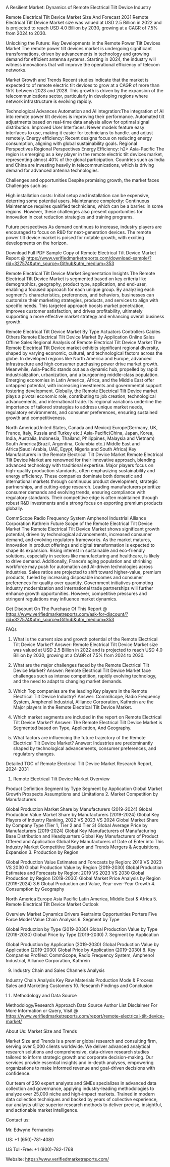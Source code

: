 A Resilient Market: Dynamics of Remote Electrical Tilt Device Industry


Remote Electrical Tilt Device Market Size And Forecast 2031
Remote Electrical Tilt Device Market size was valued at USD 2.5 Billion in 2022 and is projected to reach USD 4.0 Billion by 2030, growing at a CAGR of 7.5% from 2024 to 2030.

Unlocking the Future: Key Developments in the Remote Power Tilt Devices Market
The remote power tilt devices market is undergoing significant transformations, driven by advancements in technology and growing demand for efficient antenna systems. Starting in 2024, the industry will witness innovations that will improve the operational efficiency of telecom networks.

Market Growth and Trends
Recent studies indicate that the market is expected to of remote electric tilt devices to grow at a CAGR of more than 15% between 2023 and 2028. This growth is driven by the expansion of the telecommunications sector, particularly in developing regions where network infrastructure is evolving rapidly.

Technological Advances
Automation and AI integration:The integration of AI into remote power tilt devices is improving their performance. Automated tilt adjustments based on real-time data analysis allow for optimal signal distribution.
Improved User Interfaces: Newer models feature easy interfaces to use, making it easier for technicians to handle. and adjust remotely.
Energy efficiency: Recent designs focus on reducing energy consumption, aligning with global sustainability goals.
Regional Perspectives
Regional Perspectives
Energy Efficiency: h2>
Asia-Pacific The region is emerging as a key player in the remote electric tilt devices market, representing almost 40% of the global participation. Countries such as India and China are investing heavily in telecommunications, which is driving demand for advanced antenna technologies.

Challenges and opportunities
Despite promising growth, the market faces Challenges such as:

High installation costs: Initial setup and installation can be expensive, deterring some potential users.
Maintenance complexity: Continuous Maintenance requires qualified technicians, which can be a barrier. in some regions.
However, these challenges also present opportunities for innovation in cost reduction strategies and training programs.

Future perspectives
As demand continues to increase, industry players are encouraged to focus on R&D for next-generation devices. The remote power tilt device market is poised for notable growth, with exciting developments on the horizon.

Download Full PDF Sample Copy of Remote Electrical Tilt Device Market Report @ https://www.verifiedmarketreports.com/download-sample/?rid=327574&utm_source=Github&utm_medium=353

Remote Electrical Tilt Device Market Segmentation Insights
The Remote Electrical Tilt Device Market is segmented based on key criteria like demographics, geography, product type, application, and end-user, enabling a focused approach for each unique group. By analyzing each segment's characteristics, preferences, and behaviors, businesses can customize their marketing strategies, products, and services to align with specific needs. This targeted approach boosts market penetration, improves customer satisfaction, and drives profitability, ultimately supporting a more effective market strategy and enhancing overall business growth.

Remote Electrical Tilt Device Market By Type
Actuators
Controllers
Cables
Others
Remote Electrical Tilt Device Market By Application
Online Sales
Offline Sales
Regional Analysis of Remote Electrical Tilt Device Market
The Remote Electrical Tilt Device market exhibits significant regional diversity, shaped by varying economic, cultural, and technological factors across the globe. In developed regions like North America and Europe, advanced infrastructure and high consumer purchasing power drive market growth. Meanwhile, Asia-Pacific stands out as a dynamic hub, propelled by rapid industrialization, urbanization, and a burgeoning middle-class population. Emerging economies in Latin America, Africa, and the Middle East offer untapped potential, with increasing investments and governmental support fostering development. Globally, the Remote Electrical Tilt Device market plays a pivotal economic role, contributing to job creation, technological advancements, and international trade. Its regional variations underline the importance of tailored strategies to address unique market needs, regulatory environments, and consumer preferences, ensuring sustained growth and competitiveness.

North America(United States, Canada and Mexico)
Europe(Germany, UK, France, Italy, Russia and Turkey etc.)
Asia-Pacific(China, Japan, Korea, India, Australia, Indonesia, Thailand, Philippines, Malaysia and Vietnam)
South America(Brazil, Argentina, Columbia etc.)
Middle East and Africa(Saudi Arabia, UAE, Egypt, Nigeria and South Africa)
Key Manufacturers in the Remote Electrical Tilt Device Market
Remote Electrical Tilt Device Market are renowned for their innovative approach, blending advanced technology with traditional expertise. Major players focus on high-quality production standards, often emphasizing sustainability and energy efficiency. These companies dominate both domestic and international markets through continuous product development, strategic partnerships, and cutting-edge research. Leading manufacturers prioritize consumer demands and evolving trends, ensuring compliance with regulatory standards. Their competitive edge is often maintained through robust R&D investments and a strong focus on exporting premium products globally.

CommScope
Radio Frequency System
Amphenol Industrial
Alliance Corporation
Kathrein
Future Scope of the Remote Electrical Tilt Device Market
The Remote Electrical Tilt Device Market shows significant growth potential, driven by technological advancements, increased consumer demand, and evolving regulatory frameworks. As the market matures, innovation in product offerings and digital transformation is expected to shape its expansion. Rising interest in sustainable and eco-friendly solutions, especially in sectors like manufacturing and healthcare, is likely to drive demand. Additionally, France’s aging population and shrinking workforce may push for automation and AI-driven technologies across industries. Sales ratios are projected to shift toward higher-value, premium products, fueled by increasing disposable incomes and consumer preferences for quality over quantity. Government initiatives promoting industry modernization and international trade partnerships will further enhance growth opportunities. However, competitive pressures and stringent regulations may influence market dynamics.

Get Discount On The Purchase Of This Report @ https://www.verifiedmarketreports.com/ask-for-discount/?rid=327574&utm_source=Github&utm_medium=353

FAQs
1. What is the current size and growth potential of the Remote Electrical Tilt Device Market?
Answer: Remote Electrical Tilt Device Market size was valued at USD 2.5 Billion in 2022 and is projected to reach USD 4.0 Billion by 2030, growing at a CAGR of 7.5% from 2024 to 2030.

2. What are the major challenges faced by the Remote Electrical Tilt Device Market?
Answer: Remote Electrical Tilt Device Market face challenges such as intense competition, rapidly evolving technology, and the need to adapt to changing market demands.

3. Which Top companies are the leading Key players in the Remote Electrical Tilt Device Industry?
Answer: CommScope, Radio Frequency System, Amphenol Industrial, Alliance Corporation, Kathrein are the Major players in the Remote Electrical Tilt Device Market.

4. Which market segments are included in the report on Remote Electrical Tilt Device Market?
Answer: The Remote Electrical Tilt Device Market is Segmented based on Type, Application, And Geography.

5. What factors are influencing the future trajectory of the Remote Electrical Tilt Device Market?
Answer: Industries are predominantly shaped by technological advancements, consumer preferences, and regulatory changes.

Detailed TOC of Remote Electrical Tilt Device Market Research Report, 2024-2031
1. Remote Electrical Tilt Device Market Overview

Product Definition
Segment by Type
Segment by Application
Global Market Growth Prospects
Assumptions and Limitations
2. Market Competition by Manufacturers

Global Production Market Share by Manufacturers (2019-2024)
Global Production Value Market Share by Manufacturers (2019-2024)
Global Key Players of Industry Ranking, 2022 VS 2023 VS 2024
Global Market Share by Company Type (Tier 1, Tier 2 and Tier 3)
Global Average Price by Manufacturers (2019-2024)
Global Key Manufacturers of Manufacturing Base Distribution and Headquarters
Global Key Manufacturers of Product Offered and Application
Global Key Manufacturers of Date of Enter into This Industry
Market Competitive Situation and Trends
Mergers & Acquisitions, Expansion
3. Production by Region

Global Production Value Estimates and Forecasts by Region: 2019 VS 2023 VS 2030
Global Production Value by Region (2019-2030)
Global Production Estimates and Forecasts by Region: 2019 VS 2023 VS 2030
Global Production by Region (2019-2030)
Global Market Price Analysis by Region (2019-2024) 3.6 Global Production and Value, Year-over-Year Growth
4. Consumption by Geography

North America
Europe
Asia Pacific
Latin America, Middle East & Africa
5. Remote Electrical Tilt Device Market Outlook

Overview
Market Dynamics
Drivers
Restraints
Opportunities
Porters Five Force Model
Value Chain Analysis 
6. Segment by Type

Global Production by Type (2019-2030)
Global Production Value by Type (2019-2030)
Global Price by Type (2019-2030)
7. Segment by Application

Global Production by Application (2019-2030)
Global Production Value by Application (2019-2030)
Global Price by Application (2019-2030)
8. Key Companies Profiled: CommScope, Radio Frequency System, Amphenol Industrial, Alliance Corporation, Kathrein

9. Industry Chain and Sales Channels Analysis

Industry Chain Analysis
Key Raw Materials
Production Mode & Process
Sales and Marketing
Customers
10. Research Findings and Conclusion

11. Methodology and Data Source

Methodology/Research Approach
Data Source
Author List
Disclaimer
For More Information or Query, Visit @ https://www.verifiedmarketreports.com/report/remote-electrical-tilt-device-market/

About Us: Market Size and Trends

Market Size and Trends is a premier global research and consulting firm, serving over 5,000 clients worldwide. We deliver advanced analytical research solutions and comprehensive, data-driven research studies tailored to inform strategic growth and corporate decision-making. Our services provide essential insights and in-depth analyses, empowering organizations to make informed revenue and goal-driven decisions with confidence.

Our team of 250 expert analysts and SMEs specializes in advanced data collection and governance, applying industry-leading methodologies to analyze over 25,000 niche and high-impact markets. Trained in modern data collection techniques and backed by years of collective experience, our analysts utilize superior research methods to deliver precise, insightful, and actionable market intelligence.

Contact us:

Mr. Edwyne Fernandes

US: +1 (650)-781-4080

US Toll-Free: +1 (800)-782-1768

Website: https://www.verifiedmarketreports.com/
